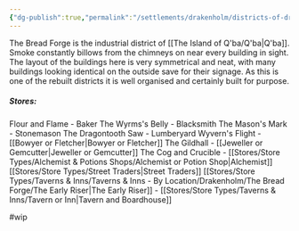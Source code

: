 ```yaml
---
{"dg-publish":true,"permalink":"/settlements/drakenholm/districts-of-drakenholm/the-bread-forge/"}
---
```



The Bread Forge is the industrial district of [[The Island of Q'ba/Q'ba\|Q'ba]]. Smoke constantly billows from the chimneys on near every building in sight. The layout of the buildings here is very symmetrical and neat, with many buildings looking identical on the outside save for their signage. As this is one of the rebuilt districts it is well organised and certainly built for purpose.

##### Stores:
Flour and Flame - Baker
The Wyrms's Belly - Blacksmith
The Mason's Mark - Stonemason
The Dragontooth Saw - Lumberyard
Wyvern's Flight - [[Bowyer or Fletcher\|Bowyer or Fletcher]]
The Gildhall - [[Jeweller or Gemcutter\|Jeweller or Gemcutter]]
The Cog and Crucible - [[Stores/Store Types/Alchemist & Potions Shops/Alchemist or Potion Shop\|Alchemist]]
[[Stores/Store Types/Street Traders\|Street Traders]]
[[Stores/Store Types/Taverns & Inns/Taverns & Inns - By Location/Drakenholm/The Bread Forge/The Early Riser\|The Early Riser]] -  [[Stores/Store Types/Taverns & Inns/Tavern or Inn\|Tavern and Boardhouse]]


#wip 